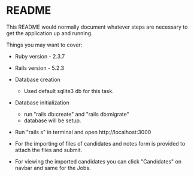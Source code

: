 # README

This README would normally document whatever steps are necessary to get the
application up and running.

Things you may want to cover:

* Ruby version - 2.3.7

* Rails version - 5.2.3

* Database creation
	- Used default sqlite3 db for this task.

* Database initialization
	- run "rails db:create" and "rails db:migrate"
	- database will be setup.

* Run "rails s" in terminal and open http://localhost:3000

* For the importing of files of candidates and notes form is provided to attach the files and submit.

* For viewing the imported candidates you can click "Candidates" on navbar and same for the Jobs.
